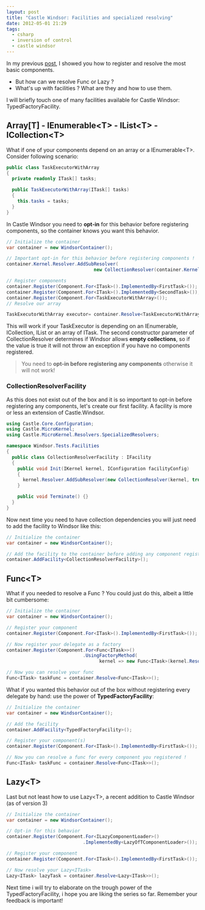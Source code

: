 ```yaml
---
layout: post
title: "Castle Windsor: Facilities and specialized resolving"
date: 2012-05-01 21:29
tags:
  - csharp
  - inversion of control
  - castle windsor
---
```


In my previous [post](/blog/2012/04/22/castle-windsor-how-to-register-components), I showed you how to register and resolve the most basic components.

- But how can we resolve Func or Lazy ?
- What's up with facilities ? What are they and how to use them.

I will briefly touch one of many facilities available for Castle Windsor: TypedFactoryFacility.

## Array[T] - IEnumerable&lt;T&gt; - IList&lt;T&gt; - ICollection&lt;T&gt;

What if one of your components depend on an array or a IEnumerable&lt;T&gt;. Consider following scenario:

```csharp
public class TaskExecutorWithArray
{
  private readonly ITask[] tasks;

  public TaskExecutorWithArray(ITask[] tasks)
  {
    this.tasks = tasks;
  }
}
```

In Castle Windsor you need to **opt-in** for this behavior before registering components, so the container knows you want this behavior.

```csharp
// Initialize the container
var container = new WindsorContainer();

// Important opt-in for this behavior before registering components !
container.Kernel.Resolver.AddSubResolver(
                                new CollectionResolver(container.Kernel, true));

// Register components
container.Register(Component.For<ITask>().ImplementedBy<FirstTask>());
container.Register(Component.For<ITask>().ImplementedBy<SecondTask>());
container.Register(Component.For<TaskExecutorWithArray>());
// Resolve our array

TaskExecutorWithArray executor= container.Resolve<TaskExecutorWithArray>();
```

This will work if your TaskExecutor is depending on an IEnumerable, ICollection, IList or an array of ITask. The second constructor parameter of CollectionResolver determines if Windsor allows **empty collections**, so if the value is true it will not throw an exception if you have no components registered.

> You need to **opt-in before registering any components** otherwise it will not work!

### CollectionResolverFacility

As this does not exist out of the box and it is so important to opt-in before registering any components, let's create our first facility. A facility is more or less an extension of Castle.Windsor.

```csharp
using Castle.Core.Configuration;
using Castle.MicroKernel;
using Castle.MicroKernel.Resolvers.SpecializedResolvers;

namespace Windsor.Tests.Facilities
{
  public class CollectionResolverFacility : IFacility
  {
    public void Init(IKernel kernel, IConfiguration facilityConfig)
    {
      kernel.Resolver.AddSubResolver(new CollectionResolver(kernel, true));
    }

    public void Terminate() {}
  }
}
```

Now next time you need to have collection dependencies you will just need to add the facility to Windsor like this:

```csharp
// Initialize the container
var container = new WindsorContainer();

// Add the facility to the container before adding any component registrations !
container.AddFacility<CollectionResolverFacility>();
```

## Func&lt;T&gt;

What if you needed to resolve a Func ? You could just do this, albeit a little bit cumbersome:

```csharp
// Initialize the container
var container = new WindsorContainer();

// Register your component
container.Register(Component.For<ITask>().ImplementedBy<FirstTask>());

// Now register your delegate as a factory
container.Register(Component.For<Func<ITask>>()
                            .UsingFactoryMethod(
                                  kernel => new Func<ITask>(kernel.Resolve<ITask>)));

// Now you can resolve your func
Func<ITask> taskFunc = container.Resolve<Func<ITask>>();
```

What if you wanted this behavior out of the box without registering every delegate by hand: use the power of **TypedFactoryFacility**:

```csharp
// Initialize the container
var container = new WindsorContainer();

// Add the facility
container.AddFacility<TypedFactoryFacility>();

// Register your component(s)
container.Register(Component.For<ITask>().ImplementedBy<FirstTask>());

// Now you can resolve a func for every component you registered !
Func<ITask> taskFunc = container.Resolve<Func<ITask>>();
```

## Lazy&lt;T&gt;

Last but not least how to use Lazy&lt;T&gt;, a recent addition to Castle Windsor (as of version 3)

```csharp
// Initialize the container
var container = new WindsorContainer();

// Opt-in for this behavior
container.Register(Component.For<ILazyComponentLoader>()
                            .ImplementedBy<LazyOfTComponentLoader>());

// Register your component
container.Register(Component.For<ITask>().ImplementedBy<FirstTask>());

// Now resolve your Lazy<ITask>
Lazy<ITask> lazyTask = container.Resolve<Lazy<ITask>>();
```

Next time i will try to elaborate on the trough power of the TypedFactoryFacility, i hope you are liking the series so far. Remember your feedback is important!
